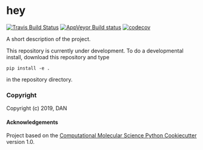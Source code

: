 hey
==============================
[//]: # (Badges)
[![Travis Build Status](https://travis-ci.org/REPLACE_WITH_OWNER_ACCOUNT/hey.png)](https://travis-ci.org/REPLACE_WITH_OWNER_ACCOUNT/hey)
[![AppVeyor Build status](https://ci.appveyor.com/api/projects/status/REPLACE_WITH_APPVEYOR_LINK/branch/master?svg=true)](https://ci.appveyor.com/project/REPLACE_WITH_OWNER_ACCOUNT/hey/branch/master)
[![codecov](https://codecov.io/gh/REPLACE_WITH_OWNER_ACCOUNT/hey/branch/master/graph/badge.svg)](https://codecov.io/gh/REPLACE_WITH_OWNER_ACCOUNT/hey/branch/master)

A short description of the project.

This repository is currently under development. To do a developmental install, download this repository and type

`pip install -e .`

in the repository directory.

### Copyright

Copyright (c) 2019, DAN


#### Acknowledgements
 
Project based on the 
[Computational Molecular Science Python Cookiecutter](https://github.com/molssi/cookiecutter-cms) version 1.0.

